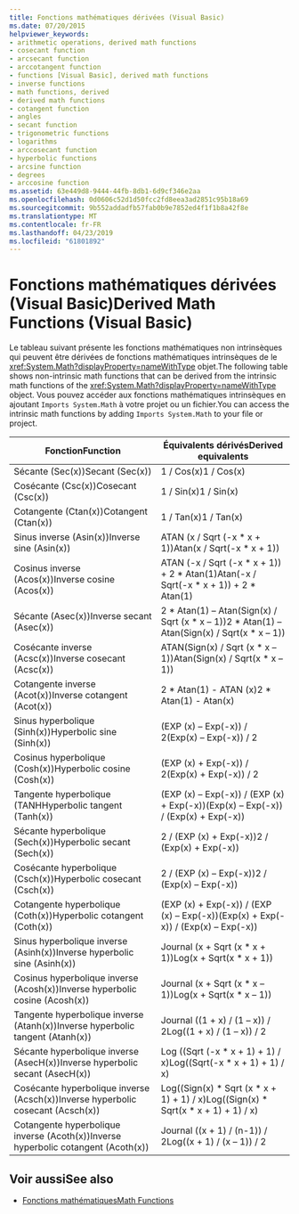 ```yaml
---
title: Fonctions mathématiques dérivées (Visual Basic)
ms.date: 07/20/2015
helpviewer_keywords:
- arithmetic operations, derived math functions
- cosecant function
- arcsecant function
- arccotangent function
- functions [Visual Basic], derived math functions
- inverse functions
- math functions, derived
- derived math functions
- cotangent function
- angles
- secant function
- trigonometric functions
- logarithms
- arccosecant function
- hyperbolic functions
- arcsine function
- degrees
- arccosine function
ms.assetid: 63e449d8-9444-44fb-8db1-6d9cf346e2aa
ms.openlocfilehash: 0d0606c52d1d50fcc2fd8eea3ad2851c95b18a69
ms.sourcegitcommit: 9b552addadfb57fab0b9e7852ed4f1f1b8a42f8e
ms.translationtype: MT
ms.contentlocale: fr-FR
ms.lasthandoff: 04/23/2019
ms.locfileid: "61801892"
---
```

# <a name="derived-math-functions-visual-basic"></a><span data-ttu-id="3855e-102">Fonctions mathématiques dérivées (Visual Basic)</span><span class="sxs-lookup"><span data-stu-id="3855e-102">Derived Math Functions (Visual Basic)</span></span>
<span data-ttu-id="3855e-103">Le tableau suivant présente les fonctions mathématiques non intrinsèques qui peuvent être dérivées de fonctions mathématiques intrinsèques de le <xref:System.Math?displayProperty=nameWithType> objet.</span><span class="sxs-lookup"><span data-stu-id="3855e-103">The following table shows non-intrinsic math functions that can be derived from the intrinsic math functions of the <xref:System.Math?displayProperty=nameWithType> object.</span></span> <span data-ttu-id="3855e-104">Vous pouvez accéder aux fonctions mathématiques intrinsèques en ajoutant `Imports System.Math` à votre projet ou un fichier.</span><span class="sxs-lookup"><span data-stu-id="3855e-104">You can access the intrinsic math functions by adding `Imports System.Math` to your file or project.</span></span>  
  
|<span data-ttu-id="3855e-105">Fonction</span><span class="sxs-lookup"><span data-stu-id="3855e-105">Function</span></span>|<span data-ttu-id="3855e-106">Équivalents dérivés</span><span class="sxs-lookup"><span data-stu-id="3855e-106">Derived equivalents</span></span>|  
|--------------|-------------------------|  
|<span data-ttu-id="3855e-107">Sécante (Sec(x))</span><span class="sxs-lookup"><span data-stu-id="3855e-107">Secant (Sec(x))</span></span>|<span data-ttu-id="3855e-108">1 / Cos(x)</span><span class="sxs-lookup"><span data-stu-id="3855e-108">1 / Cos(x)</span></span>|  
|<span data-ttu-id="3855e-109">Cosécante (Csc(x))</span><span class="sxs-lookup"><span data-stu-id="3855e-109">Cosecant (Csc(x))</span></span>|<span data-ttu-id="3855e-110">1 / Sin(x)</span><span class="sxs-lookup"><span data-stu-id="3855e-110">1 / Sin(x)</span></span>|  
|<span data-ttu-id="3855e-111">Cotangente (Ctan(x))</span><span class="sxs-lookup"><span data-stu-id="3855e-111">Cotangent (Ctan(x))</span></span>|<span data-ttu-id="3855e-112">1 / Tan(x)</span><span class="sxs-lookup"><span data-stu-id="3855e-112">1 / Tan(x)</span></span>|  
|<span data-ttu-id="3855e-113">Sinus inverse (Asin(x))</span><span class="sxs-lookup"><span data-stu-id="3855e-113">Inverse sine (Asin(x))</span></span>|<span data-ttu-id="3855e-114">ATAN (x / Sqrt (-x \* x + 1))</span><span class="sxs-lookup"><span data-stu-id="3855e-114">Atan(x / Sqrt(-x \* x + 1))</span></span>|  
|<span data-ttu-id="3855e-115">Cosinus inverse (Acos(x))</span><span class="sxs-lookup"><span data-stu-id="3855e-115">Inverse cosine (Acos(x))</span></span>|<span data-ttu-id="3855e-116">ATAN (-x / Sqrt (-x \* x + 1)) + 2 \* Atan(1)</span><span class="sxs-lookup"><span data-stu-id="3855e-116">Atan(-x / Sqrt(-x \* x + 1)) + 2 \* Atan(1)</span></span>|  
|<span data-ttu-id="3855e-117">Sécante (Asec(x))</span><span class="sxs-lookup"><span data-stu-id="3855e-117">Inverse secant (Asec(x))</span></span>|<span data-ttu-id="3855e-118">2 \* Atan(1) – Atan(Sign(x) / Sqrt (x \* x – 1))</span><span class="sxs-lookup"><span data-stu-id="3855e-118">2 \* Atan(1) – Atan(Sign(x) / Sqrt(x \* x – 1))</span></span>|  
|<span data-ttu-id="3855e-119">Cosécante inverse (Acsc(x))</span><span class="sxs-lookup"><span data-stu-id="3855e-119">Inverse cosecant (Acsc(x))</span></span>|<span data-ttu-id="3855e-120">ATAN(Sign(x) / Sqrt (x \* x – 1))</span><span class="sxs-lookup"><span data-stu-id="3855e-120">Atan(Sign(x) / Sqrt(x \* x – 1))</span></span>|  
|<span data-ttu-id="3855e-121">Cotangente inverse (Acot(x))</span><span class="sxs-lookup"><span data-stu-id="3855e-121">Inverse cotangent (Acot(x))</span></span>|<span data-ttu-id="3855e-122">2 \* Atan(1) - ATAN (x)</span><span class="sxs-lookup"><span data-stu-id="3855e-122">2 \* Atan(1) - Atan(x)</span></span>|  
|<span data-ttu-id="3855e-123">Sinus hyperbolique (Sinh(x))</span><span class="sxs-lookup"><span data-stu-id="3855e-123">Hyperbolic sine (Sinh(x))</span></span>|<span data-ttu-id="3855e-124">(EXP (x) – Exp(-x)) / 2</span><span class="sxs-lookup"><span data-stu-id="3855e-124">(Exp(x) – Exp(-x)) / 2</span></span>|  
|<span data-ttu-id="3855e-125">Cosinus hyperbolique (Cosh(x))</span><span class="sxs-lookup"><span data-stu-id="3855e-125">Hyperbolic cosine (Cosh(x))</span></span>|<span data-ttu-id="3855e-126">(EXP (x) + Exp(-x)) / 2</span><span class="sxs-lookup"><span data-stu-id="3855e-126">(Exp(x) + Exp(-x)) / 2</span></span>|  
|<span data-ttu-id="3855e-127">Tangente hyperbolique (TANH</span><span class="sxs-lookup"><span data-stu-id="3855e-127">Hyperbolic tangent (Tanh(x))</span></span>|<span data-ttu-id="3855e-128">(EXP (x) – Exp(-x)) / (EXP (x) + Exp(-x))</span><span class="sxs-lookup"><span data-stu-id="3855e-128">(Exp(x) – Exp(-x)) / (Exp(x) + Exp(-x))</span></span>|  
|<span data-ttu-id="3855e-129">Sécante hyperbolique (Sech(x))</span><span class="sxs-lookup"><span data-stu-id="3855e-129">Hyperbolic secant (Sech(x))</span></span>|<span data-ttu-id="3855e-130">2 / (EXP (x) + Exp(-x))</span><span class="sxs-lookup"><span data-stu-id="3855e-130">2 / (Exp(x) + Exp(-x))</span></span>|  
|<span data-ttu-id="3855e-131">Cosécante hyperbolique (Csch(x))</span><span class="sxs-lookup"><span data-stu-id="3855e-131">Hyperbolic cosecant (Csch(x))</span></span>|<span data-ttu-id="3855e-132">2 / (EXP (x) – Exp(-x))</span><span class="sxs-lookup"><span data-stu-id="3855e-132">2 / (Exp(x) – Exp(-x))</span></span>|  
|<span data-ttu-id="3855e-133">Cotangente hyperbolique (Coth(x))</span><span class="sxs-lookup"><span data-stu-id="3855e-133">Hyperbolic cotangent (Coth(x))</span></span>|<span data-ttu-id="3855e-134">(EXP (x) + Exp(-x)) / (EXP (x) – Exp(-x))</span><span class="sxs-lookup"><span data-stu-id="3855e-134">(Exp(x) + Exp(-x)) / (Exp(x) – Exp(-x))</span></span>|  
|<span data-ttu-id="3855e-135">Sinus hyperbolique inverse (Asinh(x))</span><span class="sxs-lookup"><span data-stu-id="3855e-135">Inverse hyperbolic sine (Asinh(x))</span></span>|<span data-ttu-id="3855e-136">Journal (x + Sqrt (x \* x + 1))</span><span class="sxs-lookup"><span data-stu-id="3855e-136">Log(x + Sqrt(x \* x + 1))</span></span>|  
|<span data-ttu-id="3855e-137">Cosinus hyperbolique inverse (Acosh(x))</span><span class="sxs-lookup"><span data-stu-id="3855e-137">Inverse hyperbolic cosine (Acosh(x))</span></span>|<span data-ttu-id="3855e-138">Journal (x + Sqrt (x \* x – 1))</span><span class="sxs-lookup"><span data-stu-id="3855e-138">Log(x + Sqrt(x \* x – 1))</span></span>|  
|<span data-ttu-id="3855e-139">Tangente hyperbolique inverse (Atanh(x))</span><span class="sxs-lookup"><span data-stu-id="3855e-139">Inverse hyperbolic tangent (Atanh(x))</span></span>|<span data-ttu-id="3855e-140">Journal ((1 + x) / (1 – x)) / 2</span><span class="sxs-lookup"><span data-stu-id="3855e-140">Log((1 + x) / (1 – x)) / 2</span></span>|  
|<span data-ttu-id="3855e-141">Sécante hyperbolique inverse (AsecH(x))</span><span class="sxs-lookup"><span data-stu-id="3855e-141">Inverse hyperbolic secant (AsecH(x))</span></span>|<span data-ttu-id="3855e-142">Log ((Sqrt (-x \* x + 1) + 1) / x)</span><span class="sxs-lookup"><span data-stu-id="3855e-142">Log((Sqrt(-x \* x + 1) + 1) / x)</span></span>|  
|<span data-ttu-id="3855e-143">Cosécante hyperbolique inverse (Acsch(x))</span><span class="sxs-lookup"><span data-stu-id="3855e-143">Inverse hyperbolic cosecant (Acsch(x))</span></span>|<span data-ttu-id="3855e-144">Log((Sign(x) \* Sqrt (x \* x + 1) + 1) / x)</span><span class="sxs-lookup"><span data-stu-id="3855e-144">Log((Sign(x) \* Sqrt(x \* x + 1) + 1) / x)</span></span>|  
|<span data-ttu-id="3855e-145">Cotangente hyperbolique inverse (Acoth(x))</span><span class="sxs-lookup"><span data-stu-id="3855e-145">Inverse hyperbolic cotangent (Acoth(x))</span></span>|<span data-ttu-id="3855e-146">Journal ((x + 1) / (n-1)) / 2</span><span class="sxs-lookup"><span data-stu-id="3855e-146">Log((x + 1) / (x – 1)) / 2</span></span>|  
  
## <a name="see-also"></a><span data-ttu-id="3855e-147">Voir aussi</span><span class="sxs-lookup"><span data-stu-id="3855e-147">See also</span></span>

- [<span data-ttu-id="3855e-148">Fonctions mathématiques</span><span class="sxs-lookup"><span data-stu-id="3855e-148">Math Functions</span></span>](../../../visual-basic/language-reference/functions/math-functions.md)
